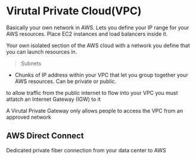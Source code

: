 # Virutal Private Cloud(VPC)
Basically your own network in AWS. Lets you define your IP range for your AWS resources. Place EC2 instances and load balancers inside it.

Your own isolated section of the AWS cloud with a network you define that you can launch resources in.

> Subnets
- Chunks of IP address within your VPC that let you group together your AWS resources. Can be private or public.

to allow traffic from the public internet to flow into your VPC you must attatch an Internet Gateway (IGW) to it

A Virutal Private Gateway only allows people to access the VPC from an approved network

## AWS Direct Connect
Dedicated private fiber connection from your data center to AWS